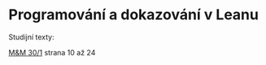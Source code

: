 # Programování a dokazování v Leanu

Studijní texty:

[M&amp;M 30/1](https://mam.mff.cuni.cz/media/cislo/pdf/30/30-1.pdf) strana 10 až 24
